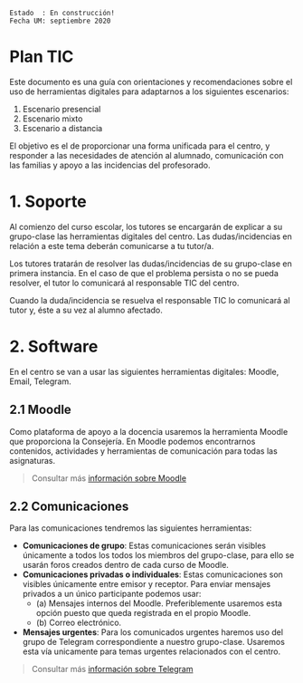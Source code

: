 
```
Estado  : En construcción!
Fecha UM: septiembre 2020
```

# Plan TIC

Este documento es una guía con orientaciones y recomendaciones sobre el uso de
herramientas digitales para adaptarnos a los siguientes escenarios:
1. Escenario presencial
2. Escenario mixto
3. Escenario a distancia

El objetivo es el de proporcionar una forma unificada para el centro, y responder
a las necesidades de atención al alumnado, comunicación con las familias y apoyo
a las incidencias del profesorado.

# 1. Soporte

Al comienzo del curso escolar, los tutores se encargarán de explicar a su grupo-clase
las herramientas digitales del centro. Las dudas/incidencias en relación a este tema
deberán comunicarse a tu tutor/a.

Los tutores tratarán de resolver las dudas/incidencias de su grupo-clase en primera instancia.
En el caso de que el problema persista o no se pueda resolver, el tutor lo comunicará al responsable TIC
del centro.

Cuando la duda/incidencia se resuelva el responsable TIC lo comunicará al tutor y,
éste a su vez al alumno afectado.

# 2. Software

En el centro se van a usar las siguientes herramientas digitales: Moodle, Email, Telegram.

## 2.1 Moodle

Como plataforma de apoyo a la docencia usaremos la herramienta Moodle que proporciona
la Consejería. En Moodle podemos encontrarnos contenidos, actividades y herramientas de comunicación
para todas las asignaturas.

> Consultar más [información sobre Moodle](moodle.md)

## 2.2 Comunicaciones

Para las comunicaciones tendremos las siguientes herramientas:
* **Comunicaciones de grupo**: Estas comunicaciones serán visibles únicamente a todos
los todos los miembros del grupo-clase, para ello se usarán foros creados dentro de cada curso de Moodle.
* **Comunicaciones privadas o individuales**: Estas comunicaciones son visibles únicamente entre emisor y receptor. Para enviar mensajes privados a un único participante podemos usar:
    * (a) Mensajes internos del Moodle. Preferiblemente usaremos esta opción puesto que queda registrada en el propio Moodle.
    * (b) Correo electrónico.
* **Mensajes urgentes**: Para los comunicados urgentes haremos uso del grupo de Telegram
correspondiente a nuestro grupo-clase. Usaremos esta vía unicamente para temas
urgentes relacionados con el centro.

> Consultar más [información sobre Telegram](telegram.md)
